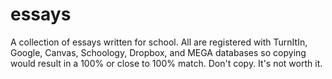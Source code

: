 # essays
A collection of essays written for school. All are registered with TurnItIn, Google, Canvas, Schoology, Dropbox, and MEGA databases so copying would result in a 100% or close to 100% match. Don't copy. It's not worth it.
